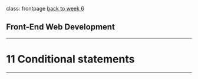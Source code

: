 class: frontpage
<a href="/week-6">back to week 6</a>

<div>
  <h2>Front-End Web Development</h2>
  <hr/>
  <h1>11 Conditional statements</h1>
</div>

---
